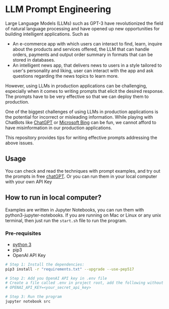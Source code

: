# LLM Prompt Engineering

Large Language Models (LLMs) such as GPT-3 have revolutionized the field of natural language processing and have opened up new opportunities for building intelligent applications. Such as

- An e-commerce app with which users can interact to find, learn, inquire about the products and services offered, the LLM that can handle orders, payments and output order summary in formats that can be stored in databases.
- An intelligent news app, that delivers news to users in a style tailored to user's personality and liking, user can interact with the app and ask questions regarding the news topics to learn more.

However, using LLMs in production applications can be challenging, especially when it comes to writing prompts that elicit the desired response. The prompts have to be very effective so that we can deploy them to production.

One of the biggest challenges of using LLMs in production applications is the potential for incorrect or misleading information. While playing with ChatBots like [ChatGPT](https://www.python.org) or [Microsoft Bing](https://bing.com/chat) can be fun, we cannot afford to have misinformation in our production applications.

This repository provides tips for writing effective prompts addressing the above issues.

## Usage

You can check and read the techniques with prompt examples, and try out the prompts in free [chatGPT](https://chat.openai.com/). Or you can run them in your local computer with your own API Key

## How to run in local computer?

Examples are written in Jupyter Notebooks, you can run them with python3-jupyter-notebooks. If you are running on Mac or Linux or any unix terminal, then just run the `start.sh` file to run the program.

### Pre-requisites

- [python 3](https://www.python.org)
- pip3
- OpenAI API Key

```sh
# Step 1: Install the dependencies:
pip3 install -r "requirements.txt" --upgrade --use-pep517

# Step 2: Add you OpenAI API key in .env file
# Create a file called .env in project root, add the following without the initial # symbol
# OPENAI_API_KEY=<your_secret_api_key>

# Step 3: Run the program
jupyter notebook src
```
